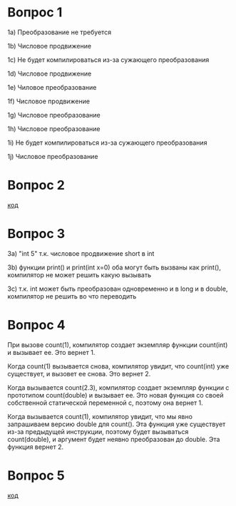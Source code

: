 # Вопрос 1

1a) Преобразование не требуется

1b) Числовое продвижение

1c) Не будет компилироваться из-за сужающего преобразования

1d) Числовое продвижение

1e) Чиловое преобразование

1f) Числовое продвижение

1g) Числовое преобразование

1h) Числовое преобразование

1i) Не будет компилироваться из-за сужающего преобразования

1j) Числовое преобразование

# Вопрос 2

[код](tasks/8/src/second.cpp)

# Вопрос 3

3a) "int 5" т.к. числовое продвижение short в int

3b) функции print() и print(int x=0) оба могут быть вызваны как print(), компилятор не может решить какую вызывать

3c) т.к. int может быть преобразован одновременно и в long и в double, компилятор не решить во что переводить

# Вопрос 4

При вызове count(1), компилятор создает экземпляр функции count<int>(int) и вызывает ее. Это вернет 1.

Когда count(1) вызывается снова, компилятор увидит, что count<int>(int) уже существует, и вызовет ее снова. Это вернет 2.

Когда вызывается count(2.3), компилятор создает экземпляр функции с прототипом count<double>(double) и вызывает ее. Это новая функция со своей собственной статической переменной c, поэтому она вернет 1.

Когда вызывается count(1), компилятор увидит, что мы явно запрашиваем версию double для count(). Эта функция уже существует из-за предыдущей инструкции, поэтому будет вызываться count<double>(double), и аргумент будет неявно преобразован до double. Эта функция вернет 2.

# Вопрос 5

[код](/tasks/7/src/fifth.cpp)
